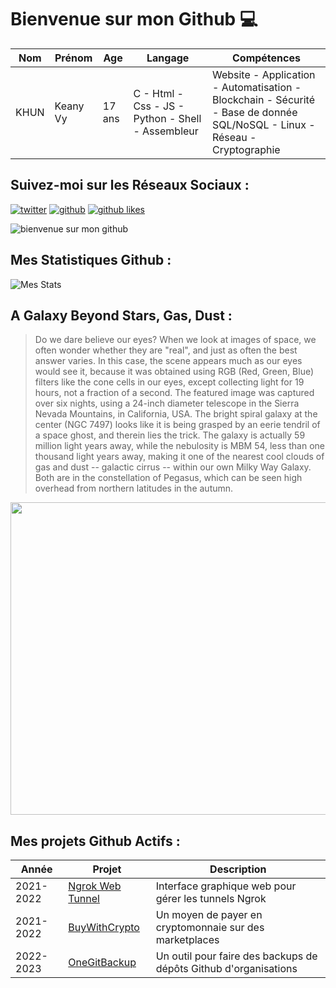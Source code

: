 # Bienvenue sur mon Github 💻
| Nom | Prénom | Age | Langage | Compétences |
|---  |---     |---  |---      |---
| KHUN | Keany Vy | 17 ans | C - Html - Css - JS - Python - Shell - Assembleur | Website - Application - Automatisation - Blockchain - Sécurité - Base de donnée SQL/NoSQL - Linux - Réseau - Cryptographie |

## Suivez-moi sur les Réseaux Sociaux :
[![twitter](https://img.shields.io/twitter/follow/thisiskeanyvy?style=social)](https://twitter.com/thisiskeanyvy)
[![github](https://img.shields.io/github/followers/thisiskeanyvy?style=social)](https://github.com/thisiskeanyvy?tab=followers)
[![github likes](https://img.shields.io/github/stars/thisiskeanyvy?style=social)](https://github.com/thisiskeanyvy)

![bienvenue sur mon github](https://thisiskeanyvy-hosting.pages.dev/banner.gif)

## Mes Statistiques Github :
![Mes Stats](https://github-readme-stats.vercel.app/api?username=thisiskeanyvy&show_icons=true&theme=radical)

## A Galaxy Beyond Stars, Gas, Dust :

> Do we dare believe our eyes?  When we look at images of space, we often wonder whether they are "real", and just as often the best answer varies.  In this case, the scene appears much as our eyes would see it, because it was obtained using  RGB (Red, Green, Blue) filters like the cone cells in our eyes, except collecting light for 19 hours, not a fraction of a second.  The featured image was captured over six nights, using a 24-inch diameter telescope in the Sierra Nevada Mountains, in California, USA. The bright spiral galaxy at the center (NGC 7497) looks like it is being grasped by an eerie tendril of a space ghost, and therein lies the trick. The galaxy is actually 59 million light years away, while the nebulosity is MBM 54, less than one thousand light years away, making it one of the nearest cool clouds of gas and dust -- galactic cirrus -- within our own Milky Way Galaxy.  Both are in the constellation of Pegasus, which can be seen high overhead from northern latitudes in the autumn.

<img src='https://apod.nasa.gov/apod/image/2210/Ngc7497Cirrus_Trottier_960.jpg' width="800" height="500"/>

## Mes projets Github Actifs :
| Année | Projet | Description |
|---   |---     |---          |
| 2021-2022 | [Ngrok Web Tunnel](https://github.com/thisiskeanyvy/ngrok-web-manager) | Interface graphique web pour gérer les tunnels Ngrok |
| 2021-2022 | [BuyWithCrypto](https://github.com/BuyWithCrypto) | Un moyen de payer en cryptomonnaie sur des marketplaces |
| 2022-2023 | [OneGitBackup](https://github.com/BuyWithCrypto/OneGitBackup) | Un outil pour faire des backups de dépôts Github d'organisations |